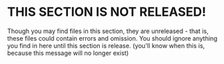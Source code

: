 # THIS SECTION IS NOT RELEASED!

Though you may find files in this section, they are unreleased - that is, these files could contain errors 
and omission. You should ignore anything you find in here until this section is release. 
(you'll know when this is, because this message will no longer exist)
